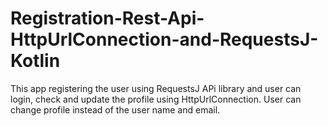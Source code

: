 # Registration-Rest-Api-HttpUrlConnection-and-RequestsJ-Kotlin
This app registering the user using RequestsJ APi library and user can login, check and update the profile using HttpUrlConnection. User can change profile instead of the user name and email.
